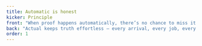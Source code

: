 ```yaml
---
title: Automatic is honest
kicker: Principle
front: "When proof happens automatically, there’s no chance to miss it or fudge it."
back: "Actual keeps truth effortless — every arrival, every job, every finish captured without distraction."
order: 1
---
```

